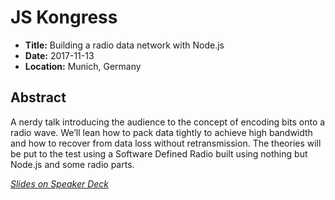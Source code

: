 # JS Kongress

- **Title:** Building a radio data network with Node.js
- **Date:** 2017-11-13
- **Location:** Munich, Germany

## Abstract

A nerdy talk introducing the audience to the concept of encoding bits
onto a radio wave. We’ll lean how to pack data tightly to achieve high
bandwidth and how to recover from data loss without retransmission. The
theories will be put to the test using a Software Defined Radio built
using nothing but Node.js and some radio parts.

_[Slides on Speaker
Deck](https://speakerdeck.com/wa7son/js-kongress-2017-building-a-radio-data-network-with-node-dot-js)_
